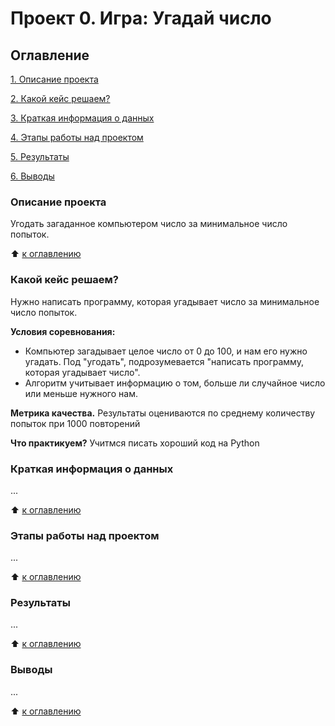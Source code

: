 # Проект 0. Игра: Угадай число

## Оглавление
[1. Описание проекта](https://github.com/211604270720/sf_data_science/tree/main/project_0/README.md#Описание-проекта)

[2. Какой кейс решаем?](https://github.com/211604270720/sf_data_science/tree/main/project_0/README.md#Какой-кейс-решаем)

[3. Краткая информация о данных](https://github.com/211604270720/sf_data_science/tree/main/project_0/README.md#Краткая-информация-о-данных)

[4. Этапы работы над проектом](https://github.com/211604270720/sf_data_science/tree/main/project_0/README.md#Этапы-работы-над-проектом)

[5. Результаты](https://github.com/211604270720/sf_data_science/tree/main/project_0/README.md#Результаты)

[6. Выводы](https://github.com/211604270720/sf_data_science/tree/main/project_0/README.md#Выводы)

### Описание проекта
Угодать загаданное компьютером число за минимальное число попыток.

:arrow_up: [к оглавлению](https://github.com/211604270720/sf_data_science/tree/main/project_0/README.md#Оглавление)

### Какой кейс решаем?
Нужно написать программу, которая угадывает число за минимальное число попыток.

**Условия соревнования:**
- Компьютер загадывает целое число от 0 до 100, и нам его нужно угадать. Под "угодать", подрозумевается "написать
программу, которая угадывает число".
- Алгоритм учитывает информацию о том, больше ли случайное число или меньше нужного нам.

**Метрика качества.**
Результаты оцениваются по среднему количеству попыток при 1000 повторений

**Что практикуем?** Учитмся писать хороший код на Python

### Краткая информация о данных
...

:arrow_up: [к оглавлению](https://github.com/211604270720/sf_data_science/tree/main/project_0/README.md#Оглавление)

### Этапы работы над проектом
...

:arrow_up: [к оглавлению](https://github.com/211604270720/sf_data_science/tree/main/project_0/README.md#Оглавление)

### Результаты
...

:arrow_up: [к оглавлению](https://github.com/211604270720/sf_data_science/tree/main/project_0/README.md#Оглавление)

### Выводы
...

:arrow_up: [к оглавлению](https://github.com/211604270720/sf_data_science/tree/main/project_0/README.md#Оглавление)